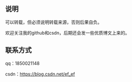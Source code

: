 ## 说明

可以转载，但必须说明转载来源，否则后果自负。

欢迎关注我的github和csdn，后期还会发一些优质博文上来的。

## 联系方式

qq：1850021148

csdn：https://blog.csdn.net/ef_ef